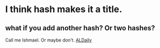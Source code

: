 # I think hash makes it a title.
## what if you add another hash? Or two hashes?
Call me Ishmael. Or maybe don't.
[ALDaily](http://www.aldaily.com)
